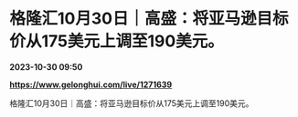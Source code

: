 # 格隆汇10月30日｜高盛：将亚马逊目标价从175美元上调至190美元。

**2023-10-30 09:50**

**https://www.gelonghui.com/live/1271639**

格隆汇10月30日｜高盛：将亚马逊目标价从175美元上调至190美元。